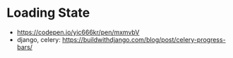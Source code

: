 # Loading State 

- https://codepen.io/yic666kr/pen/mxmvbV
- django, celery: https://buildwithdjango.com/blog/post/celery-progress-bars/

